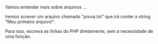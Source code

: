 Vamos entender mais sobre arquivos ...

Iremos screver um arquivo chamado "prova.txt" que irá conter a string "Meu primeiro arquivo!".

Para isso, escreva as linhas do PHP diretamente, sem a necessidade de uma função.